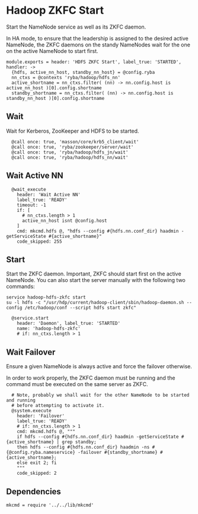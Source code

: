 
# Hadoop ZKFC Start

Start the NameNode service as well as its ZKFC daemon.

In HA mode, to ensure that the leadership is assigned to the desired active
NameNode, the ZKFC daemons on the standy NameNodes wait for the one on the
active NameNode to start first.

    module.exports = header: 'HDFS ZKFC Start', label_true: 'STARTED', handler: ->
      {hdfs, active_nn_host, standby_nn_host} = @config.ryba
      nn_ctxs = @contexts 'ryba/hadoop/hdfs_nn'
      active_shortname = nn_ctxs.filter( (nn) -> nn.config.host is active_nn_host )[0].config.shortname
      standby_shortname = nn_ctxs.filter( (nn) -> nn.config.host is standby_nn_host )[0].config.shortname

## Wait

Wait for Kerberos, ZooKeeper and HDFS to be started.

      @call once: true, 'masson/core/krb5_client/wait'
      @call once: true, 'ryba/zookeeper/server/wait'
      @call once: true, 'ryba/hadoop/hdfs_jn/wait'
      @call once: true, 'ryba/hadoop/hdfs_nn/wait'

## Wait Active NN

      @wait_execute
        header: 'Wait Active NN'
        label_true: 'READY'
        timeout: -1
        if: [
          # nn_ctxs.length > 1
          active_nn_host isnt @config.host
        ]
        cmd: mkcmd.hdfs @, "hdfs --config #{hdfs.nn.conf_dir} haadmin -getServiceState #{active_shortname}"
        code_skipped: 255

## Start

Start the ZKFC daemon. Important, ZKFC should start first on the active
NameNode. You can also start the server manually with the following two
commands:

```
service hadoop-hdfs-zkfc start
su -l hdfs -c "/usr/hdp/current/hadoop-client/sbin/hadoop-daemon.sh --config /etc/hadoop/conf --script hdfs start zkfc"
```

      @service.start
        header: 'Daemon', label_true: 'STARTED'
        name: 'hadoop-hdfs-zkfc'
        # if: nn_ctxs.length > 1

## Wait Failover

Ensure a given NameNode is always active and force the failover otherwise.

In order to work properly, the ZKFC daemon must be running and the command must
be executed on the same server as ZKFC.

      # Note, probably we shall wait for the other NameNode to be started and running
      # before attempting to activate it.
      @system.execute
        header: 'Failover'
        label_true: 'READY'
        # if: nn_ctxs.length > 1
        cmd: mkcmd.hdfs @, """
        if hdfs --config #{hdfs.nn.conf_dir} haadmin -getServiceState #{active_shortname} | grep standby;
        then hdfs --config #{hdfs.nn.conf_dir} haadmin -ns #{@config.ryba.nameservice} -failover #{standby_shortname} #{active_shortname};
        else exit 2; fi
        """
        code_skipped: 2

## Dependencies

    mkcmd = require '../../lib/mkcmd'
